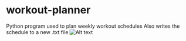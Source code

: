 # workout-planner
Python program used to plan weekly workout schedules
Also writes the schedule to a new .txt file
![Alt text](https://pasteboard.co/IOUqGOL.png "Example output")
